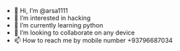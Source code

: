 - 👋 Hi, I’m @arsa1111
- 👀 I’m interested in hacking 
- 🌱 I’m currently learning python 
- 💞️ I’m looking to collaborate on any device 
- 📫 How to reach me by mobile number +93796687034

<!---
arsa1111/arsa1111 is a ✨ special ✨ repository because its `README.md` (this file) appears on your GitHub profile.
You can click the Preview link to take a look at your changes.
--->
